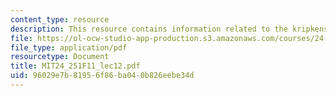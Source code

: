 ```yaml
---
content_type: resource
description: This resource contains information related to the kripkenstein paradox.
file: https://ol-ocw-studio-app-production.s3.amazonaws.com/courses/24-251-introduction-to-philosophy-of-language-fall-2011/96029e7b81956f86ba040b826eebe34d_MIT24_251F11_lec12.pdf
file_type: application/pdf
resourcetype: Document
title: MIT24_251F11_lec12.pdf
uid: 96029e7b-8195-6f86-ba04-0b826eebe34d
---
```

